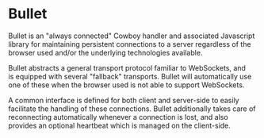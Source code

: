 Bullet
======

Bullet is an "always connected" Cowboy handler and associated Javascript 
library for maintaining persistent connections to a server regardless 
of the browser used and/or the underlying technologies available.

Bullet abstracts a general transport protocol familiar to WebSockets, and  
is equipped with several "fallback" transports. Bullet will automatically
use one of these when the browser used is not able to support WebSockets.

A common interface is defined for both client and server-side to easily
facilitate the handling of these connections. Bullet additionally takes 
care of reconnecting automatically whenever a connection is lost, and 
also provides an optional heartbeat which is managed on the client-side.
